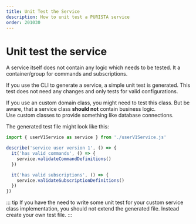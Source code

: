 ```yaml
---
title: Unit Test the Service
description: How to unit test a PURISTA service
order: 201030
---
```


# Unit test the service

A service itself does not contain any logic which needs to be tested. It a container/group for commands and subscriptions.

If you use the CLI to generate a service, a simple unit test is generated. This test does not need any changes and only tests for valid configurations.

If you use an custom domain class, you might need to test this class. But be aware, that a service class __should not__ contain business logic.  
Use custom classes to provide something like database connections.

The generated test file might look like this:

```typescript
import { userV1Service as service } from './userV1Service.js'

describe('service user version 1', () => {
  it('has valid commands', () => {
    service.validateCommandDefinitions()
  })

  it('has valid subscriptions', () => {
    service.validateSubscriptionDefinitions()
  })
})

```

::: tip
If you have the need to write some unit test for your custom service class implementation, you should not extend the generated file.
Instead create your own test file.
:::
